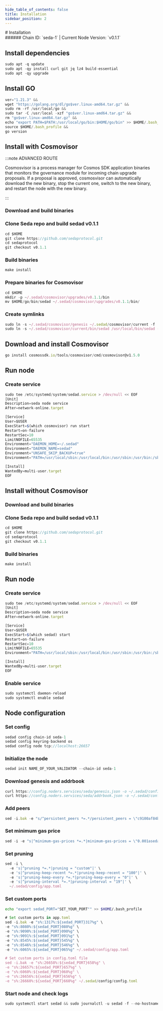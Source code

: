 ```yaml
---
hide_table_of_contents: false
title: Installation
sidebar_position: 2
---
```


<div class="h1-with-icon icon-seda">
# Installation
</div>
###### Chain ID: `seda-1` | Current Node Version: `v0.1.1`

## Install dependencies

```js
sudo apt -q update
sudo apt -qy install curl git jq lz4 build-essential
sudo apt -qy upgrade
```

## Install GO
```js
ver="1.21.3" &&
wget "https://golang.org/dl/go$ver.linux-amd64.tar.gz" &&
sudo rm -rf /usr/local/go &&
sudo tar -C /usr/local -xzf "go$ver.linux-amd64.tar.gz" &&
rm "go$ver.linux-amd64.tar.gz" &&
echo "export PATH=$PATH:/usr/local/go/bin:$HOME/go/bin" >> $HOME/.bash_profile &&
source $HOME/.bash_profile &&
go version
```

## Install with Cosmovisor
:::note ADVANCED ROUTE

Cosmosvisor is a process manager for Cosmos SDK application binaries that monitors the governance module for incoming chain upgrade proposals. If a proposal is approved, cosmosvisor can automatically download the new binary, stop the current one, switch to the new binary, and restart the node with the new binary.

:::
### Download and build binaries
### Clone Seda repo and build sedad v0.1.1
```js
cd $HOME
git clone https://github.com/sedaprotocol.git
cd sedaprotocol
git checkout v0.1.1
```

### Build binaries
```js
make install
```
### Prepare binaries for Cosmovisor
```js
cd $HOME
mkdir -p ~/.sedad/cosmovisor/upgrades/v0.1.1/bin
mv $HOME/go/bin/sedad ~/.sedad/cosmovisor/upgrades/v0.1.1/bin/
```

### Create symlinks
```js
sudo ln -s ~/.sedad/cosmovisor/genesis ~/.sedad/cosmovisor/current -f
sudo ln -s ~/.sedad/cosmovisor/current/bin/sedad /usr/local/bin/sedad -f
```

## Download and install Cosmovisor
```js
go install cosmossdk.io/tools/cosmovisor/cmd/cosmovisor@v1.5.0
```

## Run node
### Create service
```js
sudo tee /etc/systemd/system/sedad.service > /dev/null << EOF
[Unit]
Description=seda node service
After=network-online.target

[Service]
User=$USER
ExecStart=$(which cosmovisor) run start
Restart=on-failure
RestartSec=10
LimitNOFILE=65535
Environment="DAEMON_HOME=~/.sedad"
Environment="DAEMON_NAME=sedad"
Environment="UNSAFE_SKIP_BACKUP=true"
Environment="PATH=/usr/local/sbin:/usr/local/bin:/usr/sbin:/usr/bin:/sbin:/bin:/usr/games:/usr/local/games:/snap/bin:~/.sedad/cosmovisor/current/bin"

[Install]
WantedBy=multi-user.target
EOF
```

## Install without Cosmovisor

### Download and build binaries
### Clone Seda repo and build sedad v0.1.1
```js
cd $HOME
git clone https://github.com/sedaprotocol.git
cd sedaprotocol
git checkout v0.1.1
```

### Build binaries
```js
make install
```

## Run node
### Create service
```js
sudo tee /etc/systemd/system/sedad.service > /dev/null << EOF
[Unit]
Description=seda node service
After=network-online.target

[Service]
User=$USER
ExecStart=$(which sedad) start
Restart=on-failure
RestartSec=10
LimitNOFILE=65535
Environment="PATH=/usr/local/sbin:/usr/local/bin:/usr/sbin:/usr/bin:/sbin:/bin:/usr/games:/usr/local/games:/snap/bin"

[Install]
WantedBy=multi-user.target
EOF
```

### Enable service
```js
sudo systemctl daemon-reload
sudo systemctl enable sedad
```

## Node configuration
### Set config
```js
sedad config chain-id seda-1
sedad config keyring-backend os
sedad config node tcp://localhost:26657
```

### Initialize the node
```js
sedad init NAME_OF_YOUR_VALIDATOR --chain-id seda-1
```

### Download genesis and addrbook
```js
curl https://config.noders.services/seda/genesis.json -o ~/.sedad/config/genesis.json
curl https://config.noders.services/seda/addrbook.json -o ~/.sedad/config/addrbook.json
```
### Add peers
```js
sed -i.bak -e "s/^persistent_peers *=.*/persistent_peers = \"c9100af84ba8c9dbeb0c1c49837620bf447bf55c@seda-rpc.noders.services:36656\"/" ~/.sedad/config/config.toml
```

### Set minimum gas price
```js
sed -i -e "s|^minimum-gas-prices *=.*|minimum-gas-prices = \"0.001aseda\"|" ~/.sedad/config/app.toml
```
### Set pruning
```js
sed -i \
  -e 's|^pruning *=.*|pruning = "custom"|' \
  -e 's|^pruning-keep-recent *=.*|pruning-keep-recent = "100"|' \
  -e 's|^pruning-keep-every *=.*|pruning-keep-every = "0"|' \
  -e 's|^pruning-interval *=.*|pruning-interval = "19"|' \
  ~/.sedad/config/app.toml
```

### Set custom ports

```bash
echo "export sedad_PORT="SET_YOUR_PORT"" >> $HOME/.bash_profile
```

```js
# Set custom ports in app.toml
sed -i.bak -e "s%:1317%:${sedad_PORT}317%g" \
-e "s%:8080%:${sedad_PORT}080%g" \
-e "s%:9090%:${sedad_PORT}090%g" \
-e "s%:9091%:${sedad_PORT}091%g" \
-e "s%:8545%:${sedad_PORT}545%g" \
-e "s%:8546%:${sedad_PORT}546%g" \
-e "s%:6065%:${sedad_PORT}065%g" ~/.sedad/config/app.toml

# Set custom ports in config.toml file
sed -i.bak -e "s%:26658%:${sedad_PORT}658%g" \
-e "s%:26657%:${sedad_PORT}657%g" \
-e "s%:6060%:${sedad_PORT}060%g" \
-e "s%:26656%:${sedad_PORT}656%g" \
-e "s%:26660%:${sedad_PORT}660%g" ~/.sedad/config/config.toml
```

### Start node and check logs
```js
sudo systemctl start sedad && sudo journalctl -u sedad -f --no-hostname -o cat
```
